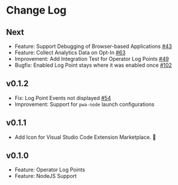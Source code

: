 # Change Log

## Next

- Feature: Support Debugging of Browser-based Applications [#43](https://github.com/swissmanu/rxjs-debugging-for-vscode/issues/43)
- Feature: Collect Analytics Data on Opt-In [#63](https://github.com/swissmanu/rxjs-debugging-for-vscode/issues/63)
- Improvement: Add Integration Test for Operator Log Points [#49](https://github.com/swissmanu/rxjs-debugging-for-vscode/issues/49)
- Bugfix: Enabled Log Point stays where it was enabled once [#102](https://github.com/swissmanu/rxjs-debugging-for-vscode/issues/102)

## v0.1.2

- Fix: Log Point Events not displayed [#54](https://github.com/swissmanu/rxjs-debugging-for-vscode/issues/54)
- Improvement: Support for `pwa-node` launch configurations

## v0.1.1

- Add Icon for Visual Studio Code Extension Marketplace. 🦉

## v0.1.0

- Feature: Operator Log Points
- Feature: NodeJS Support

